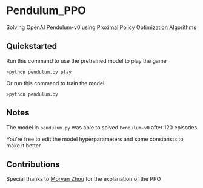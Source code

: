 # Pendulum_PPO
Solving OpenAI Pendulum-v0 using [Proximal Policy Optimization Algorithms](https://arxiv.org/pdf/1707.06347.pdf)

## Quickstarted
Run this command to use the pretrained model to play the game
```
>python pendulum.py play
```
Or run this command to train the model
```
>python pendulum.py
```
## Notes
The model in `pendulum.py` was able to solved `Pendulum-v0` after 120 episodes

You're free to edit the model hyperparameters and some constansts to make it better
## Contributions
Special thanks to [Morvan Zhou](https://github.com/MorvanZhou) for the explanation of the PPO 
